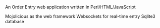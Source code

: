 An Order Entry web application written in Perl/HTML/JavaScript

Mojolicious as the web framework
Websockets for real-time entry
Sqlite3 database
